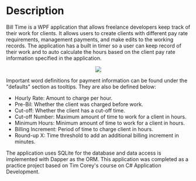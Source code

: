 # Description
Bill Time is a WPF application that allows freelance developers keep track of their work for clients. 
It allows users to create clients with different pay rate requirements, management payments, and make edits to the working records.
The application has a built in timer so a user can keep record of their work and to auto calculate the hours based on the client
pay rate information specified in the application.

<p align="center">
  <img src="https://github.com/Franco-Diaz-Licham/BillTimeApp/assets/138960498/22b79ee8-82c0-47ca-9387-45d25e3269ea" />
</p>

Important word definitions for payment information can be found under the "defaults" section as tooltips.
They are also be defined below:

* Hourly Rate: Amount to charge per hour.
* Pre-Bil: Whether the client was charged before work.
* Cut-off: Whether the client has a cut-off time.
* Cut-off Number: Maximum amount of time to work for a client in hours.
* Minimum Hours: Minimum amount of time to work for a client in hours.
* Billing Increment: Period of time to charge client in hours.
* Round-up X: Time threshold to add an additional billing increment in minutes.

The application uses SQLite for the database and data access is implemented with Dapper as the ORM.
This application was completed as a practice project based on Tim Corey's course on C# Application Development.
